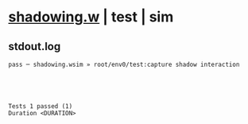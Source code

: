 # [shadowing.w](../../../../examples/tests/valid/shadowing.w) | test | sim

## stdout.log
```log
pass ─ shadowing.wsim » root/env0/test:capture shadow interaction
 




Tests 1 passed (1) 
Duration <DURATION>

```

